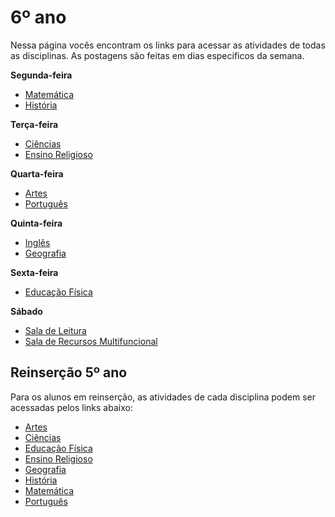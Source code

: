 # 6º ano
Nessa página vocês encontram os links para acessar as atividades de todas as disciplinas. As postagens são feitas em dias específicos da semana.

**Segunda-feira**

- [Matemática](https://padlet.com/mkmdeoliveira/deyk4irn2ntjazes)
- [História](https://padlet.com/daianycrdemedeiros/6anoHistoria)

**Terça-feira**

- [Ciências](https://padlet.com/fredericohorie/jkow695l59ge67b0)
- [Ensino Religioso](https://padlet.com/melquiadessupervisorpibid/d7hud16i3ffcoz8n)

**Quarta-feira**

- [Artes](https://padlet.com/edbergon/dalo8hni2cjjbwjl)
- [Português](https://padlet.com/fredericohorie/kwmizqmk3hrgtdsl)

**Quinta-feira**

- [Inglês](https://padlet.com/leodobrasilprof/qpst3c8vq158wwem)
- [Geografia](https://padlet.com/hudsonemanoel/6anogeo)

**Sexta-feira**

- [Educação Física](https://padlet.com/maxcaio1/ht0sddhf5yab0ut5)

**Sábado**

- [Sala de Leitura](https://padlet.com/fredericohorie/6anoleitura)
- [Sala  de Recursos Multifuncional](https://padlet.com/fredericohorie/swxwpjj8uu9nzgyz)

## Reinserção 5º ano

Para os alunos em reinserção, as atividades de cada disciplina podem ser acessadas pelos links abaixo:

- [Artes](https://padlet.com/fredericohorie/jtyragt5j7aqjbf3)
- [Ciências](https://padlet.com/fredericohorie/9yza22i3fqcoo1rn)
- [Educação Física](https://padlet.com/fredericohorie/3vudctybqqg2hqhy)
- [Ensino Religioso](https://padlet.com/fredericohorie/o7xzbo0idqorivuq)
- [Geografia](https://padlet.com/fredericohorie/nh119y5c7tys8u8e)
- [História](https://padlet.com/fredericohorie/ohb1fqcgxio3h5n)
- [Matemática](https://padlet.com/fredericohorie/jfduz3ifnz8n65ny)
- [Português](https://padlet.com/fredericohorie/2bxwcyyr60kopy0s)
